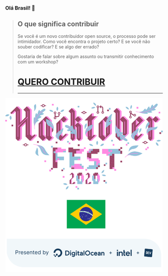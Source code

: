 ### Olá Brasil! 👋

> ## O que significa contribuir
> 
> Se você é um novo contribuidor open source, o processo pode ser intimidador. Como você encontra o projeto certo? E se você não souber codificar? E se algo der errado?
>
> Gostaria de falar sobre algum assunto ou transmitir conhecimento com um workshop?
> 
> # [QUERO CONTRIBUIR](https://github.com/hacktoberfestbrasil/2020/issues/new/choose)
>
> ---


![Hacktoberfest Brasil 2020](design/images/banner-420x466.svg)

<!--
**hacktoberfestbrasil/hacktoberfestbrasil** is a ✨ _special_ ✨ repository because its `README.md` (this file) appears on your GitHub profile.

Here are some ideas to get you started: 

- 🔭 I’m currently working on ...
- 🌱 I’m currently learning ...
- 👯 I’m looking to collaborate on ...
- 🤔 I’m looking for help with ...
- 💬 Ask me about ...
- 📫 How to reach me:...
- 😄 Pronouns: ...
- ⚡ Fun fact: ...
-->
